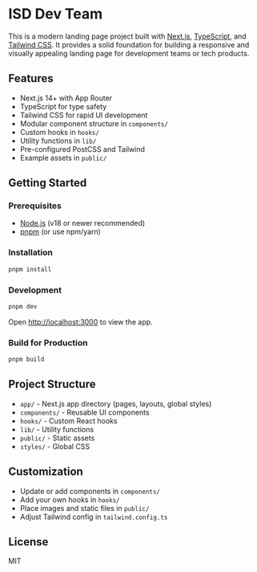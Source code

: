 # ISD Dev Team

This is a modern landing page project built with [Next.js](https://nextjs.org/), [TypeScript](https://www.typescriptlang.org/), and [Tailwind CSS](https://tailwindcss.com/). It provides a solid foundation for building a responsive and visually appealing landing page for development teams or tech products.

## Features

- Next.js 14+ with App Router
- TypeScript for type safety
- Tailwind CSS for rapid UI development
- Modular component structure in `components/`
- Custom hooks in `hooks/`
- Utility functions in `lib/`
- Pre-configured PostCSS and Tailwind
- Example assets in `public/`

## Getting Started

### Prerequisites
- [Node.js](https://nodejs.org/) (v18 or newer recommended)
- [pnpm](https://pnpm.io/) (or use npm/yarn)

### Installation

```bash
pnpm install
```

### Development

```bash
pnpm dev
```

Open [http://localhost:3000](http://localhost:3000) to view the app.

### Build for Production

```bash
pnpm build
```

## Project Structure

- `app/` - Next.js app directory (pages, layouts, global styles)
- `components/` - Reusable UI components
- `hooks/` - Custom React hooks
- `lib/` - Utility functions
- `public/` - Static assets
- `styles/` - Global CSS

## Customization

- Update or add components in `components/`
- Add your own hooks in `hooks/`
- Place images and static files in `public/`
- Adjust Tailwind config in `tailwind.config.ts`

## License

MIT
